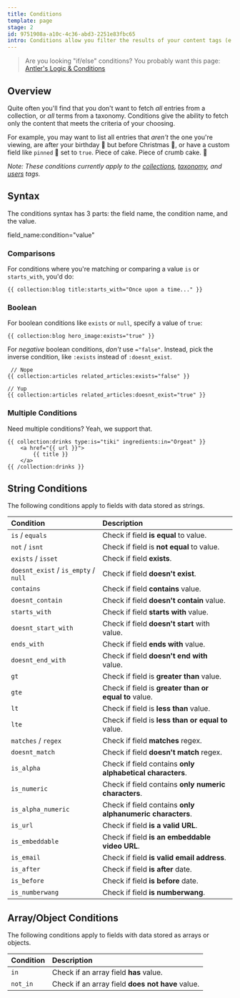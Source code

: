 ```yaml
---
title: Conditions
template: page
stage: 2
id: 9751908a-a10c-4c36-abd3-2251e83fbc65
intro: Conditions allow you filter the results of your content tags (e.g. Collections, Taxonomies) using the data inside them, much like WHERE clauses do with SQL.
---
```

> Are you looking "if/else" conditions? You probably want this page: [Antler's Logic & Conditions](/antlers#conditional)

## Overview

Quite often you'll find that you don't want to fetch _all_ entries from a collection, or _all_ terms from a taxonomy. Conditions give the ability to fetch only the content that meets the criteria of your choosing.

For example, you may want to list all entries that _aren't_ the one you're viewing, are after your birthday 🎂 but before Christmas 🎄, or have a custom field like `pinned` 📌 set to `true`. Piece of cake. Piece of crumb cake. 🥮

_Note: These conditions currently apply to the [collections](/tags/collections), [taxonomy](/tags/taxonomy), and [users](/tags/users) tags._

## Syntax

The conditions syntax has 3 parts: the field name, the condition name, and the value.

<div class="font-mono bg-grey-300 text-purple rounded inline-block p-2 mb-6 text-sm">
<span class="bg-pink text-white px-1 rounded-sm">field_name</span>:<span class="bg-purple text-white px-1 rounded-sm">condition</span><span class="px-1">=</span>"<span class="bg-teal text-white px-1 rounded-sm">value</span>"
</div>

### Comparisons

For conditions where you're matching or comparing a value `is` or `starts_with`, you'd do:

```
{{ collection:blog title:starts_with="Once upon a time..." }}
```

### Boolean

For boolean conditions like `exists` or `null`, specify a value of `true`:

```
{{ collection:blog hero_image:exists="true" }}
```

For _negative_ boolean conditions, _don't_ use `="false"`. Instead, pick the inverse condition, like `:exists` instead of `:doesnt_exist`.

```
 // Nope
{{ collection:articles related_articles:exists="false" }}

// Yup
{{ collection:articles related_articles:doesnt_exist="true" }}
```

### Multiple Conditions

Need multiple conditions? Yeah, we support that.

```
{{ collection:drinks type:is="tiki" ingredients:in="Orgeat" }}
    <a href="{{ url }}">
        {{ title }}
    </a>
{{ /collection:drinks }}
```

## String Conditions

The following conditions apply to fields with data stored as strings.

| Condition | Description |
| :--- | :--- |
| `is` / `equals` | Check if field **is equal** to value. |
| `not` / `isnt` | Check if field is **not equal** to value. |
| `exists` / `isset` | Check if field **exists**. |
| `doesnt_exist` / `is_empty` / `null` | Check if field **doesn't exist**. |
| `contains` | Check if field **contains** value. |
| `doesnt_contain` | Check if field **doesn't contain** value. |
| `starts_with` | Check if field **starts with** value. |
| `doesnt_start_with` | Check if field **doesn't start** with value. |
| `ends_with` | Check if field **ends with** value. |
| `doesnt_end_with` | Check if field **doesn't end with** value. |
| `gt` | Check if field is **greater than** value. |
| `gte` | Check if field is **greater than or equal to** value. |
| `lt` | Check if field is **less than** value. |
| `lte` | Check if field is **less than or equal to** value. |
| `matches` / `regex` | Check if field **matches** regex. |
| `doesnt_match` | Check if field **doesn't match** regex. |
| `is_alpha` | Check if field contains **only alphabetical characters**. |
| `is_numeric` | Check if field contains **only numeric characters**. |
| `is_alpha_numeric` | Check if field contains **only alphanumeric characters**. |
| `is_url` | Check if field **is a valid URL**. |
| `is_embeddable` | Check if field **is an embeddable video URL**. |
| `is_email` | Check if field **is valid email address**. |
| `is_after` | Check if field **is after** date. |
| `is_before` | Check if field **is before** date. |
| `is_numberwang` | Check if field **is numberwang**. |

## Array/Object Conditions

The following conditions apply to fields with data stored as arrays or objects.

| Condition | Description |
| :--- | :--- |
| `in` | Check if an array field **has** value. |
| `not_in` | Check if an array field **does not have** value. |
